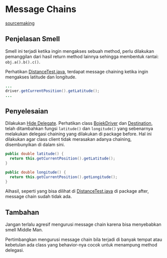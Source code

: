 # Message Chains

[sourcemaking](https://sourcemaking.com/refactoring/smells/message-chains)

## Penjelasan Smell

Smell ini terjadi ketika ingin mengakses sebuah method, perlu dilakukan pemanggilan dari hasil return method lainnya sehingga membentuk rantai: `obj.a().b().c()`.

Perhatikan [DistanceTest.java](before/DistanceTest.java), terdapat message chaining ketika ingin mengakses latitude dan longitude.

```java
...
driver.getCurrentPosition().getLatitude();
...
```

## Penyelesaian

Dilakukan [Hide Delegate](https://sourcemaking.com/refactoring/hide-delegate). Perhatikan class [BojekDriver](after/BojekDriver.java) dan [Destination](after/Destination.java), telah ditambahkan fungsi `latitude()` dan `longitude()` yang sebenarnya melakukan delegasi chaining yang dilakukan di package before. Hal ini dilakukan agar class client tidak merasakan adanya chaining, disembunyikan di dalam sini.

```java
public double latitude() {
  return this.getCurrentPosition().getLatitude();
}

public double longitude() {
  return this.getCurrentPosition().getLongitude();
}
```

Alhasil, seperti yang bisa dilihat di [DistanceTest.java](after/DistanceTest.java) di package after, message chain sudah tidak ada.

## Tambahan

Jangan terlalu agresif mengurusi message chain karena bisa menyebabkan smell Middle Man.

Pertimbangkan mengurusi message chain bila terjadi di banyak tempat atau kebetulan ada class yang behavior-nya cocok untuk menampung method delegasi.